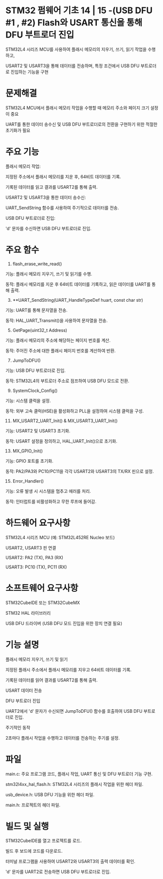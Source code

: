 # STM32 펌웨어 기초 14 | 15 -(USB DFU #1 , #2) Flash와 USART 통신을 통해 DFU 부트로더 진입 

STM32L4 시리즈 MCU를 사용하여 플래시 메모리의 지우기, 쓰기, 읽기 작업을 수행하고,

USART2 및 USART3을 통해 데이터를 전송하며, 특정 조건에서 USB DFU 부트로더로 진입하는 기능을 구현

# 문제해결
STM32L4 MCU에서 플래시 메모리 작업을 수행할 때 메모리 주소와 페이지 크기 설정이 중요

UART를 통한 데이터 송수신 및 USB DFU 부트로더로의 전환을 구현하기 위한 적절한 초기화가 필요

# 주요 기능
플래시 메모리 작업:

지정된 주소에서 플래시 메모리를 지운 후, 64비트 데이터를 기록.

기록된 데이터를 읽고 결과를 USART2를 통해 출력.

USART2 및 USART3을 통한 데이터 송수신:

UART_SendString 함수를 사용하여 주기적으로 데이터를 전송.

USB DFU 부트로더로 진입:

'd' 문자를 수신하면 USB DFU 부트로더로 진입.

# 주요 함수
1. flash_erase_write_read()

기능: 플래시 메모리 지우기, 쓰기 및 읽기를 수행.

동작: 플래시 메모리를 지운 후 64비트 데이터를 기록하고, 읽은 데이터를 UART를 통해 출력.

3. **UART_SendString(UART_HandleTypeDef huart, const char str)

기능: UART를 통해 문자열을 전송.

동작: HAL_UART_Transmit()을 사용하여 문자열을 전송.

5. GetPage(uint32_t Address)

기능: 플래시 메모리의 주소에 해당하는 페이지 번호를 계산.

동작: 주어진 주소에 대한 플래시 페이지 번호를 계산하여 반환.

7. JumpToDFU()

기능: USB DFU 부트로더로 진입.

동작: STM32L4의 부트로더 주소로 점프하여 USB DFU 모드로 전환.

9. SystemClock_Config()

기능: 시스템 클럭을 설정.

동작: 외부 고속 클럭(HSE)을 활성화하고 PLL을 설정하여 시스템 클럭을 구성.

11. MX_USART2_UART_Init() & MX_USART3_UART_Init()

기능: USART2 및 USART3 초기화.

동작: USART 설정을 정의하고, HAL_UART_Init()으로 초기화.

13. MX_GPIO_Init()

기능: GPIO 포트를 초기화.

동작: PA2/PA3와 PC10/PC11을 각각 USART2와 USART3의 TX/RX 핀으로 설정.

15. Error_Handler()

기능: 오류 발생 시 시스템을 멈추고 에러를 처리.

동작: 인터럽트를 비활성화하고 무한 루프에 들어감.

# 하드웨어 요구사항
STM32L4 시리즈 MCU (예: STM32L452RE Nucleo 보드)

USART2, USART3 핀 연결

USART2: PA2 (TX), PA3 (RX)

USART3: PC10 (TX), PC11 (RX)

# 소프트웨어 요구사항
STM32CubeIDE 또는 STM32CubeMX

STM32 HAL 라이브러리

USB DFU 드라이버 (USB DFU 모드 진입을 위한 장치 연결 필요)

# 기능 설명
플래시 메모리 지우기, 쓰기 및 읽기

지정된 플래시 주소에서 플래시 메모리를 지우고 64비트 데이터를 기록.

기록된 데이터를 읽어 결과를 USART2를 통해 출력.

USART 데이터 전송

DFU 부트로더 진입

UART2에서 'd' 문자가 수신되면 JumpToDFU() 함수를 호출하여 USB DFU 부트로더로 진입.

주기적인 동작

2초마다 플래시 작업을 수행하고 데이터를 전송하는 주기를 설정.

# 파일 
main.c: 주요 프로그램 코드, 플래시 작업, UART 통신 및 DFU 부트로더 기능 구현.

stm32l4xx_hal_flash.h: STM32L4 시리즈의 플래시 작업을 위한 헤더 파일.

usb_device.h: USB DFU 기능을 위한 헤더 파일.

main.h: 프로젝트의 헤더 파일.

# 빌드 및 실행
STM32CubeIDE를 열고 프로젝트를 로드.

빌드 후 보드에 코드를 다운로드.

터미널 프로그램을 사용하여 USART2와 USART3의 출력 데이터를 확인.

'd' 문자를 UART2로 전송하면 USB DFU 부트로더로 진입.

